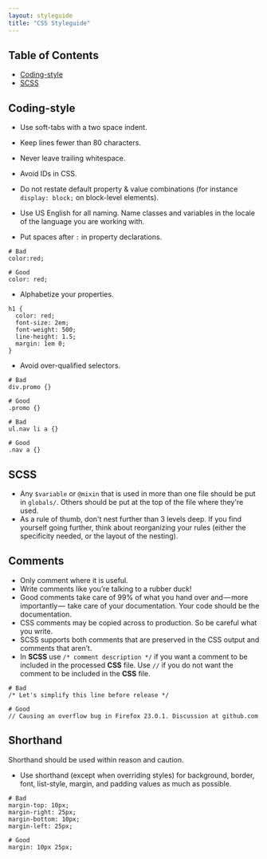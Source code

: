 ```yaml
---
layout: styleguide
title: "CSS Styleguide"
---
```


## Table of Contents
* [Coding-style](#coding-style)
* [SCSS](#scss)

## <a id='coding-style'></a>Coding-style
* Use soft-tabs with a two space indent.
* Keep lines fewer than 80 characters.
* Never leave trailing whitespace.
* Avoid IDs in CSS.
* Do not restate default property & value combinations (for instance `display: block;` on block-level elements).
* Use US English for all naming. Name classes and variables in the locale of the language you are working with.

* Put spaces after `:` in property declarations.

```
# Bad
color:red;

# Good
color: red;
```


* Alphabetize your properties.

```
h1 {
  color: red;
  font-size: 2em;
  font-weight: 500;
  line-height: 1.5;
  margin: 1em 0;
}
```

* Avoid over-qualified selectors.

```
# Bad
div.promo {}

# Good
.promo {}
```


```
# Bad
ul.nav li a {}

# Good
.nav a {}
```

## <a id='scss'></a>SCSS
* Any `$variable` or `@mixin` that is used in more than one file should be put in `globals/`. Others should be put at the top of the file where they're used.
* As a rule of thumb, don't nest further than 3 levels deep. If you find yourself going further, think about reorganizing your rules (either the specificity needed, or the layout of the nesting).

## <a id='comments'></a>Comments
* Only comment where it is useful.
* Write comments like you’re talking to a rubber duck!
* Good comments take care of 99% of what you hand over and — more importantly —  take care of your documentation. Your code should be the documentation.
* CSS comments may be copied across to production. So be careful what you write.
* SCSS supports both comments that are preserved in the CSS output and comments that aren’t.
* In **SCSS** use `/* comment description */` if you want a comment to be included in the processed **CSS** file. Use `//` if you do not want the comment to be included in the **CSS** file.

```
# Bad
/* Let's simplify this line before release */

# Good
// Causing an overflow bug in Firefox 23.0.1. Discussion at github.com
```

## <a id='shorthand'></a>Shorthand
Shorthand should be used within reason and caution.

* Use shorthand (except when overriding styles) for background, border, font, list-style, margin, and padding values as much as possible.

```
# Bad
margin-top: 10px;
margin-right: 25px;
margin-bottom: 10px;
margin-left: 25px;

# Good
margin: 10px 25px;
```
